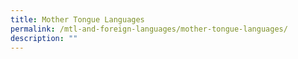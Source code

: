 ```yaml
---
title: Mother Tongue Languages
permalink: /mtl-and-foreign-languages/mother-tongue-languages/
description: ""
---
```

